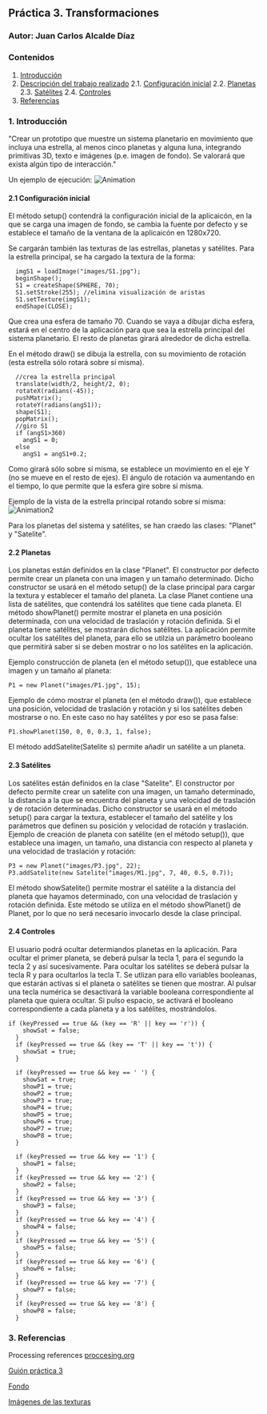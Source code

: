 ## Práctica 3. Transformaciones
### Autor: Juan Carlos Alcalde Díaz

### Contenidos

1. [Introducción](#introduccion)
2. [Descripción del trabajo realizado](#descripcion-trabajo)
  2.1. [Configuración inicial](#config-inicial)
  2.2. [Planetas](#planetas)
  2.3. [Satélites](#satelites)
  2.4. [Controles](#controles)
3. [Referencias](#referencias)

### 1. Introducción <a name="introduccion"></a>
"Crear un prototipo que muestre un sistema planetario en movimiento que incluya una estrella, al menos cinco planetas y alguna luna, integrando primitivas 3D, texto e imágenes (p.e. imagen de fondo). Se valorará que exista algún tipo de interacción."

Un ejemplo de ejecución:
![Animation](https://user-images.githubusercontent.com/91132611/155983667-2595de3e-8498-4444-871e-8d98ea3fe6a6.gif)

#### 2.1 Configuración inicial <a name="config-inicial"></a>
El método setup() contendrá la configuración inicial de la aplicaicón, en la que se carga una imagen de fondo, se cambia la fuente por defecto y se establece el tamaño de la ventana de la aplicaicón en 1280x720.

Se cargarán también las texturas de las estrellas, planetas y satélites.
Para la estrella principal, se ha cargado la textura de la forma:
```
  imgS1 = loadImage("images/S1.jpg");
  beginShape();
  S1 = createShape(SPHERE, 70);
  S1.setStroke(255); //elimina visualización de aristas
  S1.setTexture(imgS1); 
  endShape(CLOSE);
```
Que crea una esfera de tamaño 70. Cuando se vaya a dibujar dicha esfera, estará en el centro de la aplicación para que sea la estrella principal del sistema planetario. El resto de planetas girará alrededor de dicha estrella.

En el método draw() se dibuja la estrella, con su movimiento de rotación (esta estrella sólo rotará sobre sí misma).
```
  //crea la estrella principal
  translate(width/2, height/2, 0);
  rotateX(radians(-45));
  pushMatrix();
  rotateY(radians(angS1));
  shape(S1);
  popMatrix();
  //giro S1
  if (angS1>360)
    angS1 = 0;
  else
    angS1 = angS1+0.2;
```
Como girará sólo sobre sí misma, se establece un movimiento en el eje Y (no se mueve en el resto de ejes). El ángulo de rotación va aumentando en el tiempo, lo que permite que la esfera gire sobre sí misma.

Ejemplo de la vista de la estrella principal rotando sobre sí misma:
![Animation2](https://user-images.githubusercontent.com/91132611/155983916-7dd3174b-6246-4d9b-8a40-e40e01c4dc8e.gif)

Para los planetas del sistema y satélites, se han craedo las clases: "Planet" y "Satelite".

#### 2.2 Planetas <a name="planetas"></a>
Los planetas están definidos en la clase "Planet".
El constructor por defecto permite crear un planeta con una imagen y un tamaño determinado. Dicho constructor se usará en el método setup() de la clase principal para cargar la textura y establecer el tamaño del planeta.
La clase Planet contiene una lista de satélites, que contendrá los satélites que tiene cada planeta.
El método showPlanet() permite mostrar el planeta en una posición determinada, con una velocidad de traslación y rotación definida. Si el planeta tiene satélites, se mostrarán dichos satélites. La aplicación permite ocultar los satélites del planeta, para ello se utilzia un parámetro booleano que permitirá saber si se deben mostrar o no los satélites en la aplicación.

Ejemplo construcción de planeta (en el método setup()), que establece una imagen y un tamaño al planeta:
```
P1 = new Planet("images/P1.jpg", 15);
```
Ejemplo de cómo mostrar el planeta (en el método draw()), que establece una posición, velocidad de traslación y rotación y si los satélites deben mostrarse o no. En este caso no hay satélites y por eso se pasa false: 
```
P1.showPlanet(150, 0, 0, 0.3, 1, false);
```
El método addSatelite(Satelite s) permite añadir un satélite a un planeta. 

#### 2.3 Satélites <a name="satelites"></a>
Los satélites están definidos en la clase "Satelite".
El constructor por defecto permite crear un satelite con una imagen, un tamaño determinado, la distancia a la que se encuentra del planeta y una velocidad de traslación y de rotación determinadas. Dicho constructor se usará en el método setup() para cargar la textura, establecer el tamaño del satélite y los parámetros que definen su posición y velocidad de rotación y traslación. 
Ejemplo de creación de planeta con satélite (en el método setup()), que establece una imagen, un tamaño, una distancia con respecto al planeta y una velocidad de traslación y rotación:
```
P3 = new Planet("images/P3.jpg", 22);
P3.addSatelite(new Satelite("images/M1.jpg", 7, 40, 0.5, 0.7));
```

El método showSatelite() permite mostrar el satélite a la distancia del planeta que hayamos determinado, con una velocidad de traslación y rotación definida. Este método se utiliza en el método showPlanet() de Planet, por lo que no será necesario invocarlo desde la clase principal.

#### 2.4 Controles <a name="satelites"></a>
El usuario podrá ocultar determiandos planetas en la aplicación. Para ocultar el primer planeta, se deberá pulsar la tecla 1, para el segundo la tecla 2 y así sucesivamente. Para ocultar los satélites se deberá pulsar la tecla R y para ocultarlos la tecla T. Se utlizan para ello variables booleanas, que estarán activas si el planeta o satélites se tienen que mostrar. Al pulsar una tecla numérica se desactivará la variable booleana correspondiente al planeta que quiera ocultar. Si pulso espacio, se activará el booleano correspondiente a cada planeta y a los satélites, mostrándolos.
```
if (keyPressed == true && (key == 'R' || key == 'r')) {
    showSat = false;
  }
  if (keyPressed == true && (key == 'T' || key == 't')) {
    showSat = true;
  }

  if (keyPressed == true && key == ' ') {
    showSat = true;
    showP1 = true;
    showP2 = true;
    showP3 = true;
    showP4 = true; 
    showP5 = true; 
    showP6 = true; 
    showP7 = true; 
    showP8 = true;
  }

  if (keyPressed == true && key == '1') {
    showP1 = false;
  }
  if (keyPressed == true && key == '2') {
    showP2 = false;
  }
  if (keyPressed == true && key == '3') {
    showP3 = false;
  }
  if (keyPressed == true && key == '4') {
    showP4 = false;
  }
  if (keyPressed == true && key == '5') {
    showP5 = false;
  }
  if (keyPressed == true && key == '6') {
    showP6 = false;
  }
  if (keyPressed == true && key == '7') {
    showP7 = false;
  }
  if (keyPressed == true && key == '8') {
    showP8 = false;
  }
```

### 3. Referencias <a name="referencias"></a>
Processing references [proccesing.org](https://processing.org/reference/)

[Guión práctica 3](https://github.com/otsedom/otsedom.github.io/blob/main/CIU/P3/README.md)

[Fondo](https://www.deviantart.com/paulinemoss/art/Telescopic-View-426425862)

[Imágenes de las texturas](http://frederickhiggins.com/celestia/terrestrials.htm)
